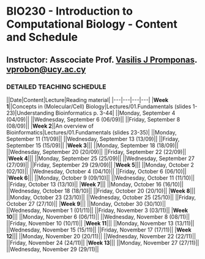# BIO230 - Introduction to Computational Biology - Content and Schedule

## Instructor: Asscociate Prof. [Vasilis J Promponas](https://www.ucy.ac.cy/dir/el/component/comprofiler/userprofile/vprobon). [vprobon@ucy.ac.cy](mailto:vprobon@ucy.ac.cy)

### DETAILED TEACHING SCHEDULE

||Date|Content|Lecture|Reading material|
|---|---|---|---|
|**Week 1**||Concepts in (Molecular/Cell) Biology|Lectures/01.Fundamentals (slides 1-23)|Understanding Bioinformatics p. 3-44|
||Monday, September 4 (04/09)||
||Wednesday, September 6 (06/09)||
||Friday, September 8 (08/09)||
|**Week 2**||An overview of Bioinformatics|Lectures/01.Fundamentals (slides 23-35)|
||Monday, September 11 (11/09)||
||Wednesday, September 13 (13/09)||
||Friday, September 15 (15/09)||
|**Week 3**|||
||Monday, September 18 (18/09)||
||Wednesday, September 20 (20/09)||
||Friday, September 22 (22/09)||
|**Week 4**|||
||Monday, September 25 (25/09)||
||Wednesday, September 27 (27/09)||
||Friday, September 29 (29/09)||
|**Week 5**|||
||Monday, October 2 (02/10)||
||Wednesday, October 4 (04/10)||
||Friday, October 6 (06/10)||
|**Week 6**|||
||Monday, October 9 (09/10)||
||Wednesday, October 11 (11/10)||
||Friday, October 13 (13/10)||
|**Week 7**|||
||Monday, October 16 (16/10)||
||Wednesday, October 18 (18/10)||
||Friday, October 20 (20/10)||
|**Week 8**|||
||Monday, October 23 (23/10)||
||Wednesday, October 25 (25/10)||
||Friday, October 27 (27/10)||
|**Week 9**|||
||Monday, October 30 (30/10)||
||Wednesday, November 1 (01/11)||
||Friday, November 3 (03/11)||
|**Week 10**|||
||Monday, November 6 (06/11)||
||Wednesday, November 8 (08/11)||
||Friday, November 10 (10/11)||
|**Week 11**|||
||Monday, November 13 (13/11)||
||Wednesday, November 15 (15/11)||
||Friday, November 17 (17/11)||
|**Week 12**|||
||Monday, November 20 (20/11)||
||Wednesday, November 22 (22/11)||
||Friday, November 24 (24/11)||
|**Week 13**|||
||Monday, November 27 (27/11)||
||Wednesday, November 29 (29/11)||



